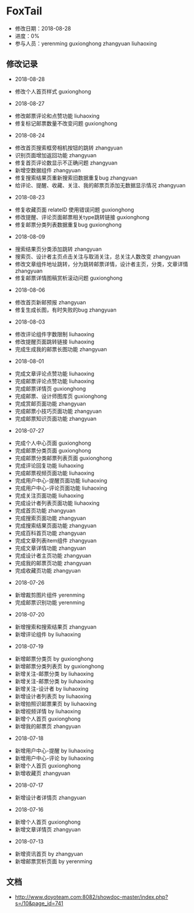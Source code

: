 # FoxTail
- 修改日期：2018-08-28
- 进度：0%
- 参与人员：yerenming guxionghong zhangyuan liuhaoxing

## 修改记录
- 2018-08-28
* 修改个人首页样式 guxionghong

- 2018-08-27
* 修改邮票评论和点赞功能 liuhaoxing
* 修复标记邮票数量不改变问题 guxionghong

- 2018-08-24
* 修改首页搜索框旁相机按钮的跳转 zhangyuan
* 识别页面增加返回功能 zhangyuan
* 修复首页评论数显示不正确问题 zhangyuan
* 新增空数据组件 zhangyuan
* 修复搜索结果页重新搜索旧数据重复bug zhangyuan
* 给评论、提醒、收藏、关注、我的邮票页添加无数据显示情况 zhangyuan

- 2018-08-23
* 修复收藏页面 relateID 使用错误问题 guxionghong
* 修改提醒、评论页面邮票相关type跳转链接 guxionghong
* 修复邮票分类列表数据重复bug  guxionghong

- 2018-08-09
* 搜索结果页分类添加跳转 zhangyuan
* 搜索页、设计者主页点击关注与取消关注，总关注人数改变 zhangyuan
* 修改文章组件地址跳转，分为跳转邮票详情，设计者主页，分类，文章详情 zhangyuan
* 修复邮票详情图稿赏析滚动问题 guxionghong

- 2018-08-06
* 修改首页新邮预报 zhangyuan
* 修复生成长图，有时失败的bug zhangyuan

- 2018-08-03
* 修改评论组件字数限制 liuhaoxing
* 修改提醒页面跳转链接 liuhaoxing
* 完成生成我的邮票长图功能 zhangyuan

- 2018-08-01
* 完成文章评论点赞功能 liuhaoxing
* 完成邮票评论点赞功能 liuhaoxing
* 完成邮票详情页 guxionghong
* 完成邮票、设计师图库页 guxionghong
* 完成赏邮页面功能 zhangyuan
* 完成邮票小技巧页面功能 zhangyuan
* 完成邮票知识页面功能 zhangyuan

- 2018-07-27
* 完成个人中心页面 guxionghong
* 完成邮票分类页面 guxionghong
* 完成邮票分类邮票列表页面 guxionghong
* 完成评论回复功能 liuhaoxing
* 完成邮票视频页面功能 liuhaoxing
* 完成用户中心-提醒页面功能 liuhaoxing
* 完成用户中心-评论页面功能 liuhaoxing
* 完成关注页面功能 liuhaoxing
* 完成设计者列表页面功能 liuhaoxing
* 完成首页功能 zhangyuan
* 完成搜索页面功能 zhangyuan
* 完成搜索结果页面功能 zhangyuan
* 完成百科首页功能 zhangyuan
* 完成文章列表item组件 zhangyuan
* 完成文章详情功能 zhangyuan
* 完成设计者主页功能 zhangyuan
* 完成我的邮票页功能 zhangyuan
* 完成收藏页功能 zhangyuan
- 2018-07-26
* 新增裁剪图片组件 yerenming
* 完成邮票识别功能 yerenming

- 2018-07-20
* 新增搜索和搜索结果页 zhangyuan
* 新增评论组件 by liuhaoxing

- 2018-07-19
* 新增邮票分类页 by guxionghong
* 新增邮票分类列表页 by guxionghong
* 新增关注-邮票分类 by liuhaoxing
* 新增关注-邮票分类 by liuhaoxing
* 新增关注-设计者 by liuhaoxing
* 新增设计者列表页 by liuhaoxing
* 新增拍照识邮票果页 by liuhaoxing
* 新增视频详情 by liuhaoxing
* 新增个人首页 guxionghong
* 新增我的邮票页 zhangyuan

- 2018-07-18
* 新增用户中心-提醒 by liuhaoxing
* 新增用户中心-评论 by liuhaoxing
* 新增个人首页 guxionghong
* 新增收藏页 zhangyuan

- 2018-07-17
* 新增设计者详情页 zhangyuan

- 2018-07-16
* 新增个人首页 guxionghong
* 新增文章详情页 zhangyuan

- 2018-07-13
* 新增资讯首页 by zhangyuan
* 新增邮票赏析页面 by yerenming

## 文档
* http://www.doyoteam.com:8082/showdoc-master/index.php?s=/10&page_id=741

